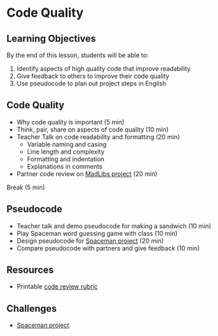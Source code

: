 # Code Quality

## Learning Objectives
By the end of this lesson, students will be able to:
1. Identify aspects of high quality code that improve readability
1. Give feedback to others to improve their code quality
1. Use pseudocode to plan out project steps in English

## Code Quality
- Why code quality is important (5 min)
- Think, pair, share on aspects of code quality (10 min)
- Teacher Talk on code readability and formatting (20 min)   
  - Variable naming and casing
  - Line length and complexity
  - Formatting and indentation
  - Explanations in comments
- Partner code review on [MadLibs project] (20 min)

Break (5 min)

## Pseudocode
- Teacher talk and demo pseudocode for making a sandwich (10 min)
- Play Spaceman word guessing game with class (10 min)
- Design pseudocode for [Spaceman project] (20 min)
- Compare pseudocode with partners and give feedback (10 min)

## Resources
- Printable [code review rubric]

## Challenges
- [Spaceman project]

[code review rubric]: https://make.sc/code-review-rubric
[MadLibs project]: ../Projects/MadLibs
[Spaceman project]: ../Projects/Spaceman
